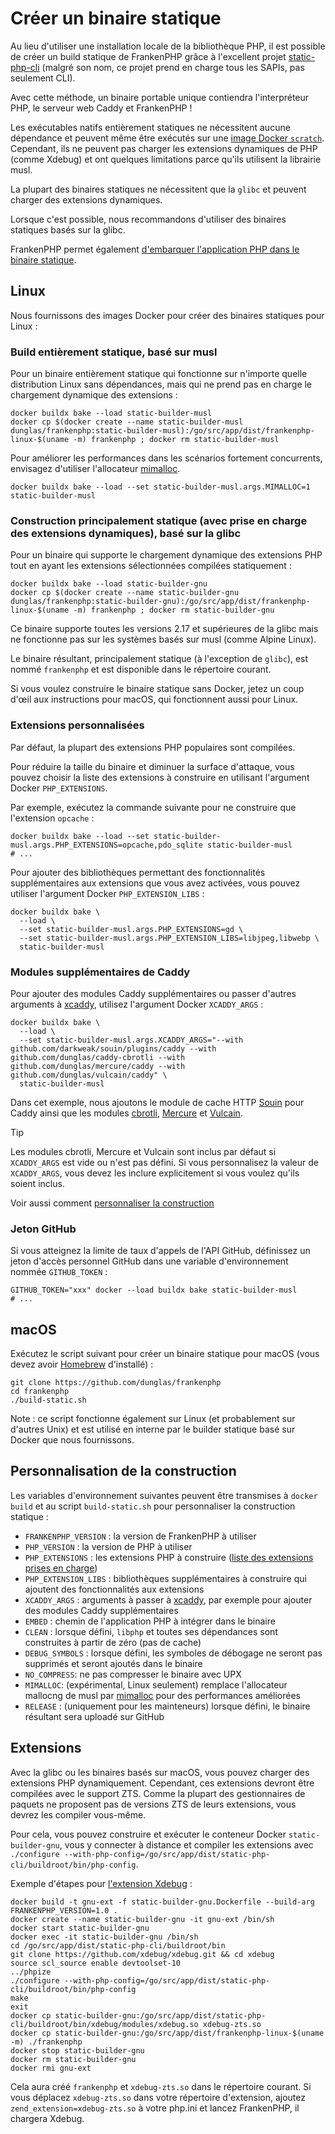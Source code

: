 # Créer un binaire statique

Au lieu d'utiliser une installation locale de la bibliothèque PHP, il est possible de créer un build statique de FrankenPHP grâce à l'excellent projet [static-php-cli](https://github.com/crazywhalecc/static-php-cli) (malgré son nom, ce projet prend en charge tous les SAPIs, pas seulement CLI).

Avec cette méthode, un binaire portable unique contiendra l'interpréteur PHP, le serveur web Caddy et FrankenPHP !

Les exécutables natifs entièrement statiques ne nécessitent aucune dépendance et peuvent même être exécutés sur une [image Docker `scratch`](https://docs.docker.com/build/building/base-images/#create-a-minimal-base-image-using-scratch).
Cependant, ils ne peuvent pas charger les extensions dynamiques de PHP (comme Xdebug) et ont quelques limitations parce qu'ils utilisent la librairie musl.

La plupart des binaires statiques ne nécessitent que la `glibc` et peuvent charger des extensions dynamiques.

Lorsque c'est possible, nous recommandons d'utiliser des binaires statiques basés sur la glibc.

FrankenPHP permet également [d'embarquer l'application PHP dans le binaire statique](embed.md).

## Linux

Nous fournissons des images Docker pour créer des binaires statiques pour Linux :

### Build entièrement statique, basé sur musl

Pour un binaire entièrement statique qui fonctionne sur n'importe quelle distribution Linux sans dépendances, 
mais qui ne prend pas en charge le chargement dynamique des extensions :

```console
docker buildx bake --load static-builder-musl
docker cp $(docker create --name static-builder-musl dunglas/frankenphp:static-builder-musl):/go/src/app/dist/frankenphp-linux-$(uname -m) frankenphp ; docker rm static-builder-musl
```

Pour améliorer les performances dans les scénarios fortement concurrents, envisagez d'utiliser l'allocateur [mimalloc](https://github.com/microsoft/mimalloc).

```console
docker buildx bake --load --set static-builder-musl.args.MIMALLOC=1 static-builder-musl
```

### Construction principalement statique (avec prise en charge des extensions dynamiques), basé sur la glibc

Pour un binaire qui supporte le chargement dynamique des extensions PHP tout en ayant les extensions sélectionnées compilées statiquement :

```console
docker buildx bake --load static-builder-gnu
docker cp $(docker create --name static-builder-gnu dunglas/frankenphp:static-builder-gnu):/go/src/app/dist/frankenphp-linux-$(uname -m) frankenphp ; docker rm static-builder-gnu
```

Ce binaire supporte toutes les versions 2.17 et supérieures de la glibc mais ne fonctionne pas sur les systèmes basés sur musl (comme Alpine Linux).

Le binaire résultant, principalement statique (à l'exception de `glibc`), est nommé `frankenphp` et est disponible dans le répertoire courant.

Si vous voulez construire le binaire statique sans Docker, jetez un coup d'œil aux instructions pour macOS, qui fonctionnent aussi pour Linux.

### Extensions personnalisées

Par défaut, la plupart des extensions PHP populaires sont compilées.

Pour réduire la taille du binaire et diminuer la surface d'attaque, vous pouvez choisir la liste des extensions à construire en utilisant l'argument Docker `PHP_EXTENSIONS`.

Par exemple, exécutez la commande suivante pour ne construire que l'extension `opcache` :

```console
docker buildx bake --load --set static-builder-musl.args.PHP_EXTENSIONS=opcache,pdo_sqlite static-builder-musl
# ...
```

Pour ajouter des bibliothèques permettant des fonctionnalités supplémentaires aux extensions que vous avez activées, vous pouvez utiliser l'argument Docker `PHP_EXTENSION_LIBS` :

```console
docker buildx bake \
  --load \
  --set static-builder-musl.args.PHP_EXTENSIONS=gd \
  --set static-builder-musl.args.PHP_EXTENSION_LIBS=libjpeg,libwebp \
  static-builder-musl
```

### Modules supplémentaires de Caddy

Pour ajouter des modules Caddy supplémentaires ou passer d'autres arguments à [xcaddy](https://github.com/caddyserver/xcaddy), utilisez l'argument Docker `XCADDY_ARGS` :

```console
docker buildx bake \
  --load \
  --set static-builder-musl.args.XCADDY_ARGS="--with github.com/darkweak/souin/plugins/caddy --with github.com/dunglas/caddy-cbrotli --with github.com/dunglas/mercure/caddy --with github.com/dunglas/vulcain/caddy" \
  static-builder-musl
```

Dans cet exemple, nous ajoutons le module de cache HTTP [Souin](https://souin.io) pour Caddy ainsi que les modules [cbrotli](https://github.com/dunglas/caddy-cbrotli), [Mercure](https://mercure.rocks) et [Vulcain](https://vulcain.rocks).

> [!TIP]
>
> Les modules cbrotli, Mercure et Vulcain sont inclus par défaut si `XCADDY_ARGS` est vide ou n'est pas défini.
> Si vous personnalisez la valeur de `XCADDY_ARGS`, vous devez les inclure explicitement si vous voulez qu'ils soient inclus.

Voir aussi comment [personnaliser la construction](#personnalisation-de-la-construction)

### Jeton GitHub

Si vous atteignez la limite de taux d'appels de l'API GitHub, définissez un jeton d'accès personnel GitHub dans une variable d'environnement nommée `GITHUB_TOKEN` :

```console
GITHUB_TOKEN="xxx" docker --load buildx bake static-builder-musl
# ...
```

## macOS

Exécutez le script suivant pour créer un binaire statique pour macOS (vous devez avoir [Homebrew](https://brew.sh/) d'installé) :

```console
git clone https://github.com/dunglas/frankenphp
cd frankenphp
./build-static.sh
```

Note : ce script fonctionne également sur Linux (et probablement sur d'autres Unix) et est utilisé en interne par le builder statique basé sur Docker que nous fournissons.

## Personnalisation de la construction

Les variables d'environnement suivantes peuvent être transmises à `docker build` et au script `build-static.sh` pour personnaliser la construction statique :

* `FRANKENPHP_VERSION` : la version de FrankenPHP à utiliser
* `PHP_VERSION` : la version de PHP à utiliser
* `PHP_EXTENSIONS` : les extensions PHP à construire ([liste des extensions prises en charge](https://static-php.dev/en/guide/extensions.html))
* `PHP_EXTENSION_LIBS` : bibliothèques supplémentaires à construire qui ajoutent des fonctionnalités aux extensions
* `XCADDY_ARGS` : arguments à passer à [xcaddy](https://github.com/caddyserver/xcaddy), par exemple pour ajouter des modules Caddy supplémentaires
* `EMBED` : chemin de l'application PHP à intégrer dans le binaire
* `CLEAN` : lorsque défini, `libphp` et toutes ses dépendances sont construites à partir de zéro (pas de cache)
* `DEBUG_SYMBOLS` : lorsque défini, les symboles de débogage ne seront pas supprimés et seront ajoutés dans le binaire
* `NO_COMPRESS`: ne pas compresser le binaire avec UPX
* `MIMALLOC`: (expérimental, Linux seulement) remplace l'allocateur mallocng de musl par [mimalloc](https://github.com/microsoft/mimalloc) pour des performances améliorées
* `RELEASE` : (uniquement pour les mainteneurs) lorsque défini, le binaire résultant sera uploadé sur GitHub

## Extensions

Avec la glibc ou les binaires basés sur macOS, vous pouvez charger des extensions PHP dynamiquement. Cependant, ces extensions devront être compilées avec le support ZTS.
Comme la plupart des gestionnaires de paquets ne proposent pas de versions ZTS de leurs extensions, vous devrez les compiler vous-même.

Pour cela, vous pouvez construire et exécuter le conteneur Docker `static-builder-gnu`, vous y connecter à distance et compiler les extensions avec `./configure --with-php-config=/go/src/app/dist/static-php-cli/buildroot/bin/php-config`.

Exemple d'étapes pour [l'extension Xdebug](https://xdebug.org) :

```console
docker build -t gnu-ext -f static-builder-gnu.Dockerfile --build-arg FRANKENPHP_VERSION=1.0 .
docker create --name static-builder-gnu -it gnu-ext /bin/sh
docker start static-builder-gnu
docker exec -it static-builder-gnu /bin/sh
cd /go/src/app/dist/static-php-cli/buildroot/bin
git clone https://github.com/xdebug/xdebug.git && cd xdebug
source scl_source enable devtoolset-10
../phpize
./configure --with-php-config=/go/src/app/dist/static-php-cli/buildroot/bin/php-config
make
exit
docker cp static-builder-gnu:/go/src/app/dist/static-php-cli/buildroot/bin/xdebug/modules/xdebug.so xdebug-zts.so
docker cp static-builder-gnu:/go/src/app/dist/frankenphp-linux-$(uname -m) ./frankenphp
docker stop static-builder-gnu
docker rm static-builder-gnu
docker rmi gnu-ext
```

Cela aura créé `frankenphp` et `xdebug-zts.so` dans le répertoire courant.
Si vous déplacez `xdebug-zts.so` dans votre répertoire d'extension, ajoutez `zend_extension=xdebug-zts.so` à votre php.ini
et lancez FrankenPHP, il chargera Xdebug.
